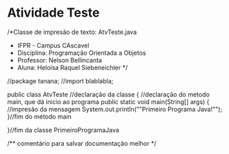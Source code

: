 # Atividade Teste

/*Classe de impresão de texto: AtvTeste.java
 * IFPR - Campus CAscavel
 * Disciplina: Programação Orientada a Objetos
 * Professor: Nelson Bellincanta
 * Aluna: Heloísa Raquel Siebeneichler
 */

//package tanana; 
//import blablabla;

 public class AtvTeste  //declaração da classe
{
    //declaração do metodo main, que dá inicio ao programa
    public static void main(String[] args) 
    {
        //impresão da mensagem
        System.out.println("\"Primeiro Programa Java!\"");
    }//fim do método main
 
}//fim da classe PrimeiroProgramaJava
 
/** comentário para salvar documentação melhor */
